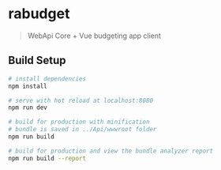 # rabudget

> WebApi Core + Vue budgeting app client

## Build Setup

``` bash
# install dependencies
npm install

# serve with hot reload at localhost:8080
npm run dev

# build for production with minification
# bundle is saved in ../Api/wwwroot folder
npm run build

# build for production and view the bundle analyzer report
npm run build --report
```

